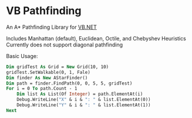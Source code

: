 # VB Pathfinding
An A* Pathfinding Library for [VB.NET](https://de.wikipedia.org/wiki/Visual_Basic_.NET)

Includes Manhattan (default), Euclidean, Octile, and Chebyshev Heuristics
Currently does not support diagonal pathfinding

Basic Usage:
```vb
Dim gridTest As Grid = New Grid(10, 10)
gridTest.SetWalkable(0, 1, Fale)
Dim finder As New AStarFinder()
Dim path = finder.FindPath(0, 0, 5, 5, gridTest)
For i = 0 To path.Count - 1
    Dim list As List(Of Integer) = path.ElementAt(i)
    Debug.WriteLine("X" & i & ": " & list.ElementAt(0))
    Debug.WriteLine("Y" & i & ": " & list.ElementAt(1))
Next
```
